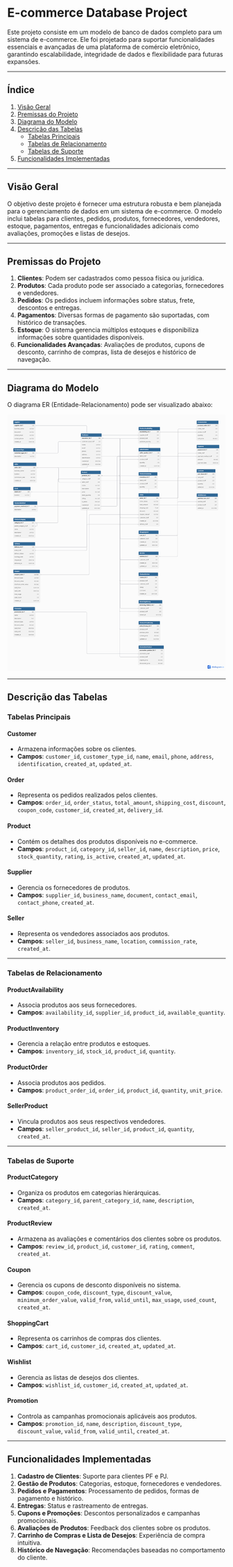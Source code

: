 # **E-commerce Database Project**

Este projeto consiste em um modelo de banco de dados completo para um sistema de e-commerce. Ele foi projetado para suportar funcionalidades essenciais e avançadas de uma plataforma de comércio eletrônico, garantindo escalabilidade, integridade de dados e flexibilidade para futuras expansões.

---

## **Índice**

1. [Visão Geral](#visão-geral)
2. [Premissas do Projeto](#premissas-do-projeto)
3. [Diagrama do Modelo](#diagrama-do-modelo)
4. [Descrição das Tabelas](#descrição-das-tabelas)
   - [Tabelas Principais](#tabelas-principais)
   - [Tabelas de Relacionamento](#tabelas-de-relacionamento)
   - [Tabelas de Suporte](#tabelas-de-suporte)
5. [Funcionalidades Implementadas](#funcionalidades-implementadas)

---

## **Visão Geral**

O objetivo deste projeto é fornecer uma estrutura robusta e bem planejada para o gerenciamento de dados em um sistema de e-commerce. O modelo inclui tabelas para clientes, pedidos, produtos, fornecedores, vendedores, estoque, pagamentos, entregas e funcionalidades adicionais como avaliações, promoções e listas de desejos.

---

## **Premissas do Projeto**

1. **Clientes**: Podem ser cadastrados como pessoa física ou jurídica.
2. **Produtos**: Cada produto pode ser associado a categorias, fornecedores e vendedores.
3. **Pedidos**: Os pedidos incluem informações sobre status, frete, descontos e entregas.
4. **Pagamentos**: Diversas formas de pagamento são suportadas, com histórico de transações.
5. **Estoque**: O sistema gerencia múltiplos estoques e disponibiliza informações sobre quantidades disponíveis.
6. **Funcionalidades Avançadas**: Avaliações de produtos, cupons de desconto, carrinho de compras, lista de desejos e histórico de navegação.

---

## **Diagrama do Modelo**

O diagrama ER (Entidade-Relacionamento) pode ser visualizado abaixo:

![Diagrama ER](https://github.com/filipewc/dio-randstad/blob/main/projeto-01-refinando-um-projeto-conceitual-de-banco-de-dados-e-commerce/diargama-er-projeto-ecommerce.png)

---

## **Descrição das Tabelas**

### **Tabelas Principais**

#### **Customer**
- Armazena informações sobre os clientes.
- **Campos**: `customer_id`, `customer_type_id`, `name`, `email`, `phone`, `address`, `identification`, `created_at`, `updated_at`.

#### **Order**
- Representa os pedidos realizados pelos clientes.
- **Campos**: `order_id`, `order_status`, `total_amount`, `shipping_cost`, `discount`, `coupon_code`, `customer_id`, `created_at`, `delivery_id`.

#### **Product**
- Contém os detalhes dos produtos disponíveis no e-commerce.
- **Campos**: `product_id`, `category_id`, `seller_id`, `name`, `description`, `price`, `stock_quantity`, `rating`, `is_active`, `created_at`, `updated_at`.

#### **Supplier**
- Gerencia os fornecedores de produtos.
- **Campos**: `supplier_id`, `business_name`, `document`, `contact_email`, `contact_phone`, `created_at`.

#### **Seller**
- Representa os vendedores associados aos produtos.
- **Campos**: `seller_id`, `business_name`, `location`, `commission_rate`, `created_at`.

---

### **Tabelas de Relacionamento**

#### **ProductAvailability**
- Associa produtos aos seus fornecedores.
- **Campos**: `availability_id`, `supplier_id`, `product_id`, `available_quantity`.

#### **ProductInventory**
- Gerencia a relação entre produtos e estoques.
- **Campos**: `inventory_id`, `stock_id`, `product_id`, `quantity`.

#### **ProductOrder**
- Associa produtos aos pedidos.
- **Campos**: `product_order_id`, `order_id`, `product_id`, `quantity`, `unit_price`.

#### **SellerProduct**
- Vincula produtos aos seus respectivos vendedores.
- **Campos**: `seller_product_id`, `seller_id`, `product_id`, `quantity`, `created_at`.

---

### **Tabelas de Suporte**

#### **ProductCategory**
- Organiza os produtos em categorias hierárquicas.
- **Campos**: `category_id`, `parent_category_id`, `name`, `description`, `created_at`.

#### **ProductReview**
- Armazena as avaliações e comentários dos clientes sobre os produtos.
- **Campos**: `review_id`, `product_id`, `customer_id`, `rating`, `comment`, `created_at`.

#### **Coupon**
- Gerencia os cupons de desconto disponíveis no sistema.
- **Campos**: `coupon_code`, `discount_type`, `discount_value`, `minimum_order_value`, `valid_from`, `valid_until`, `max_usage`, `used_count`, `created_at`.

#### **ShoppingCart**
- Representa os carrinhos de compras dos clientes.
- **Campos**: `cart_id`, `customer_id`, `created_at`, `updated_at`.

#### **Wishlist**
- Gerencia as listas de desejos dos clientes.
- **Campos**: `wishlist_id`, `customer_id`, `created_at`, `updated_at`.

#### **Promotion**
- Controla as campanhas promocionais aplicáveis aos produtos.
- **Campos**: `promotion_id`, `name`, `description`, `discount_type`, `discount_value`, `valid_from`, `valid_until`, `created_at`.

---

## **Funcionalidades Implementadas**

1. **Cadastro de Clientes**: Suporte para clientes PF e PJ.
2. **Gestão de Produtos**: Categorias, estoque, fornecedores e vendedores.
3. **Pedidos e Pagamentos**: Processamento de pedidos, formas de pagamento e histórico.
4. **Entregas**: Status e rastreamento de entregas.
5. **Cupons e Promoções**: Descontos personalizados e campanhas promocionais.
6. **Avaliações de Produtos**: Feedback dos clientes sobre os produtos.
7. **Carrinho de Compras e Lista de Desejos**: Experiência de compra intuitiva.
8. **Histórico de Navegação**: Recomendações baseadas no comportamento do cliente.